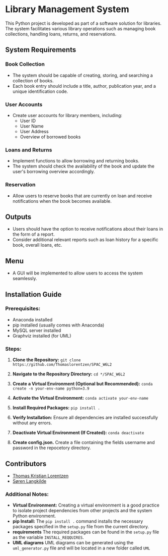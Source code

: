 # Library Management System

This Python project is developed as part of a software solution for libraries. The system facilitates various library operations such as managing book collections, handling loans, returns, and reservations.

## System Requirements

### Book Collection
- The system should be capable of creating, storing, and searching a collection of books.
- Each book entry should include a title, author, publication year, and a unique identification code.

### User Accounts
- Create user accounts for library members, including:
  - User ID
  - User Name
  - User Address
  - Overview of borrowed books

### Loans and Returns
- Implement functions to allow borrowing and returning books.
- The system should check the availability of the book and update the user's borrowing overview accordingly.

### Reservation
- Allow users to reserve books that are currently on loan and receive notifications when the book becomes available.


## Outputs
- Users should have the option to receive notifications about their loans in the form of a report.
- Consider additional relevant reports such as loan history for a specific book, overall loans, etc.

## Menu
- A GUI will be implemented to allow users to access the system seamlessly.


## Installation Guide

### Prerequisites:
- Anaconda installed
- pip installed (usually comes with Anaconda)
- MySQL server installed
- Graphviz installed (for UML)

### Steps:

1. **Clone the Repository:**
`git clone https://github.com/Thomaslorentzen/SPAC_W6L2`

2. **Navigate to the Repository Directory:**
`cd */SPAC_W6L2`

3. **Create a Virtual Environment (Optional but Recommended):**
`conda create -n your-env-name python=3.9`

4. **Activate the Virtual Environment:**
`conda activate your-env-name`

5. **Install Required Packages:**
`pip install .`

6. **Verify Installation:**
Ensure all dependencies are installed successfully without any errors.

7. **Deactivate Virtual Environment (If Created):**
`conda deactivate`

8. **Create config.json.**
Create a file containing the fields username and password in the repocetory directory.


## Contributors
- [Thomas Kristian Lorentzen](https://github.com/Thomaslorentzen)
- [Søren Langkilde](https://github.com/soeren97)

### Additional Notes:

- **Virtual Environment:** Creating a virtual environment is a good practice to isolate project dependencies from other projects and the system Python environment.
- **pip Install:** The `pip install .` command installs the necessary packages specified in the `setup.py` file from the current directory.
- **requirements** The required packages can be found in the `setup.py` file as the variable `INSTALL_REQQUIRES`.
- **UML diagrams** UML diagrams can be generated using the `uml_generator.py` file and will be located in a new folder called `UML`
